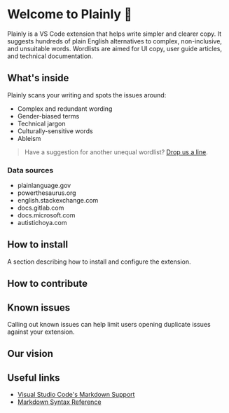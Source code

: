 # Welcome to Plainly 👋

Plainly is a VS Code extension that helps write simpler and clearer copy. It suggests hundreds of plain English alternatives to complex, non-inclusive, and unsuitable words. Wordlists are aimed for UI copy, user guide articles, and technical documentation.

## What's inside
Plainly scans your writing and spots the issues around:
- Complex and redundant wording
- Gender-biased terms
- Technical jargon
- Culturally-sensitive words
- Ableism

> Have a suggestion for another unequal wordlist? [Drop us a line](mailto:andrijsabinich@gmail.com).

### Data sources
- plainlanguage.gov
- powerthesaurus.org
- english.stackexchange.com
- docs.gitlab.com
- docs.microsoft.com
- autistichoya.com

## How to install

A section describing how to install and configure the extension.

## How to contribute



## Known issues

Calling out known issues can help limit users opening duplicate issues against your extension.

## Our vision

## Useful links

* [Visual Studio Code's Markdown Support](http://code.visualstudio.com/docs/languages/markdown)
* [Markdown Syntax Reference](https://help.github.com/articles/markdown-basics/)


